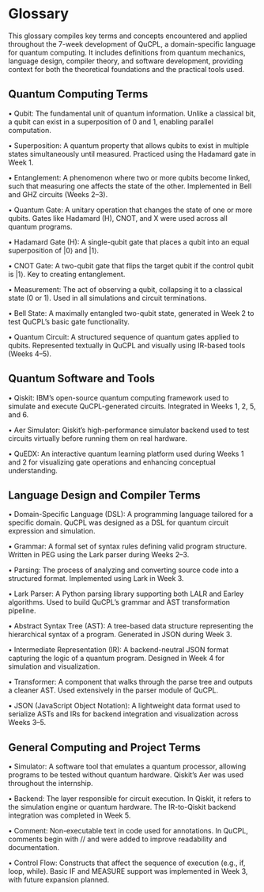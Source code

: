 # Glossary

This glossary compiles key terms and concepts encountered and applied throughout the 7-week development of QuCPL, a domain-specific language for quantum computing. It includes definitions from quantum mechanics, language design, compiler theory, and software development, providing context for both the theoretical foundations and the practical tools used.

## Quantum Computing Terms

• Qubit: The fundamental unit of quantum information. Unlike a classical bit, a qubit can exist in a superposition of 0 and 1, enabling parallel computation.

• Superposition: A quantum property that allows qubits to exist in multiple states simultaneously until measured. Practiced using the Hadamard gate in Week 1.

• Entanglement: A phenomenon where two or more qubits become linked, such that measuring one affects the state of the other. Implemented in Bell and GHZ circuits (Weeks 2–3).

• Quantum Gate: A unitary operation that changes the state of one or more qubits. Gates like Hadamard (H), CNOT, and X were used across all quantum programs.

• Hadamard Gate (H): A single-qubit gate that places a qubit into an equal superposition of |0⟩ and |1⟩.

• CNOT Gate: A two-qubit gate that flips the target qubit if the control qubit is |1⟩. Key to creating entanglement.

• Measurement: The act of observing a qubit, collapsing it to a classical state (0 or 1). Used in all simulations and circuit terminations.

• Bell State: A maximally entangled two-qubit state, generated in Week 2 to test QuCPL’s basic gate functionality.

• Quantum Circuit: A structured sequence of quantum gates applied to qubits. Represented textually in QuCPL and visually using IR-based tools (Weeks 4–5).

## Quantum Software and Tools

• Qiskit: IBM’s open-source quantum computing framework used to simulate and execute QuCPL-generated circuits. Integrated in Weeks 1, 2, 5, and 6.

• Aer Simulator: Qiskit’s high-performance simulator backend used to test circuits virtually before running them on real hardware.

• QuEDX: An interactive quantum learning platform used during Weeks 1 and 2 for visualizing gate operations and enhancing conceptual understanding.

## Language Design and Compiler Terms

• Domain-Specific Language (DSL): A programming language tailored for a specific domain. QuCPL was designed as a DSL for quantum circuit expression and simulation.

• Grammar: A formal set of syntax rules defining valid program structure. Written in PEG using the Lark parser during Weeks 2–3.

• Parsing: The process of analyzing and converting source code into a structured format. Implemented using Lark in Week 3.

• Lark Parser: A Python parsing library supporting both LALR and Earley algorithms. Used to build QuCPL’s grammar and AST transformation pipeline.

• Abstract Syntax Tree (AST): A tree-based data structure representing the hierarchical syntax of a program. Generated in JSON during Week 3.

• Intermediate Representation (IR): A backend-neutral JSON format capturing the logic of a quantum program. Designed in Week 4 for simulation and visualization.

• Transformer: A component that walks through the parse tree and outputs a cleaner AST. Used extensively in the parser module of QuCPL.

• JSON (JavaScript Object Notation): A lightweight data format used to serialize ASTs and IRs for backend integration and visualization across Weeks 3–5.

## General Computing and Project Terms

• Simulator: A software tool that emulates a quantum processor, allowing programs to be tested without quantum hardware. Qiskit’s Aer was used throughout the internship.

• Backend: The layer responsible for circuit execution. In Qiskit, it refers to the simulation engine or quantum hardware. The IR-to-Qiskit backend integration was completed in Week 5.

• Comment: Non-executable text in code used for annotations. In QuCPL, comments begin with // and were added to improve readability and documentation.

• Control Flow: Constructs that affect the sequence of execution (e.g., if, loop, while). Basic IF and MEASURE support was implemented in Week 3, with future expansion planned.
